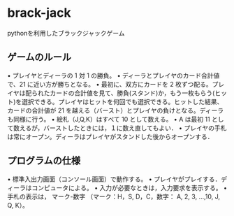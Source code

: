 # brack-jack

pythonを利用したブラックジャックゲーム


## ゲームのルール

• プレイヤとディーラの 1 対 1 の勝負。
• ディーラとプレイヤのカード合計値で、21 に近い方が勝ちとなる。
• 最初に、双方にカードを 2 枚ずつ配る。プレイヤは配られたカードの合計値を見て、勝負(スタンド)か，もう一枚もらう(ヒット)を選択できる。プレイヤはヒットを何回でも選択できる。ヒットした結果、カードの合計値が 21 を越える（バースト）とプレイヤの負けとなる。ディーラも同様に行う。
• 絵札（J,Q,K）はすべて 10 として数える。
• A は最初 11 として数えるが，バーストしたときには，１に数え直してもよい．
• プレイヤの手札は常にオープン。ディーラはプレイヤがスタンドした後からオープンする．

## プログラムの仕様
• 標準入出力画面（コンソール画面）で動作する。
• プレイヤがプレイする．ディーラはコンピュータによる。
• 入力が必要なときは，入力要求を表示する。
• 手札の表示は， マーク-数字 （マーク：H，S, D，C，数字： A, 2, 3, …,10, J, Q, K）。
